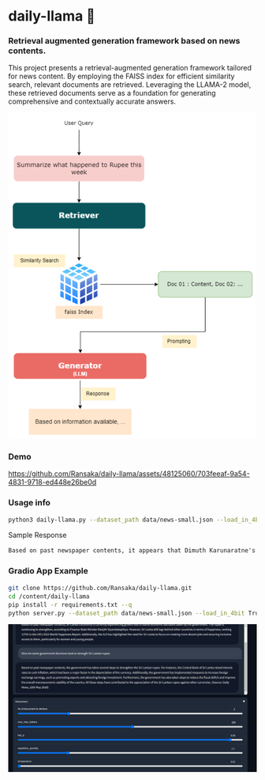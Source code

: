 # daily-llama 🦙

### Retrieval augmented generation framework based on news contents.

This project presents a retrieval-augmented generation framework tailored for news content. By employing the FAISS index for efficient similarity search, relevant documents are retrieved. Leveraging the LLAMA-2 model, these retrieved documents serve as a foundation for generating comprehensive and contextually accurate answers.

![daily-llama](images/daily-llama.png)

### Demo

https://github.com/Ransaka/daily-llama/assets/48125060/703feeaf-9a54-4831-9718-ed448e26be0d

### Usage info
```bash
python3 daily-llama.py --dataset_path data/news-small.json --load_in_4bit True --query "What happened with Dimuth's cricket career?"
```
Sample Response
```md
Based on past newspaper contents, it appears that Dimuth Karunaratne's cricket career has been impacted by recent legal issues. According to a news article from March 2023, he was charged with driving under the influence of liquor and was released on bail after being produced before the Colombo Fort Magistrate Court. Additionally, he has requested the national cricket selection committee to reconsider his request to step down as Sri Lanka's Test captain due to personal reasons. However, it is unclear at this time how these legal issues will affect his playing career moving forward.

```
### Gradio App Example
```bash
git clone https://github.com/Ransaka/daily-llama.git
cd /content/daily-llama
pip install -r requirements.txt --q
python server.py --dataset_path data/news-small.json --load_in_4bit True # you may require `huggingface-cli login` prior to this step
```
![Alt text](images/chat-sample-full.png)

